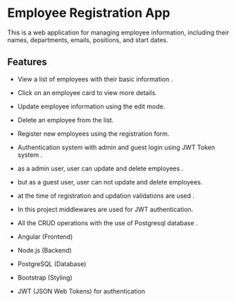 # Employee Registration App

This is a web application for managing employee information, including their names, departments, emails, positions, and start dates.


## Features

- View a list of employees with their basic information .
- Click on an employee card to view more details.
- Update employee information using the edit mode.
- Delete an employee from the list.
- Register new employees using the registration form.
- Authentication system with admin and guest login using JWT Token system .
- as a admin user, user can update and delete employees .
- but as a guest user, user can not update and delete employees.
- at the time of registration and updation validations are used .
- In this project middlewares are used for JWT authentication.
- All the CRUD operations with the use of Postgresql database .



- Angular (Frontend)
- Node.js (Backend)
- PostgreSQL (Database)
- Bootstrap (Styling)
- JWT (JSON Web Tokens) for authentication


